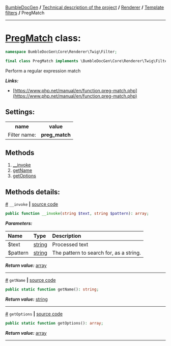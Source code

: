 [BumbleDocGen](/docs/README.md) **/**
[Technical description of the project](/docs/tech/readme.md) **/**
[Renderer](/docs/tech/03_renderer/readme.md) **/**
[Template filters](/docs/tech/03_renderer/04_twigCustomFilters.md) **/**
PregMatch

---


# [PregMatch](https://github.com/bumble-tech/bumble-doc-gen/blob/master/src/Core/Renderer/Twig/Filter/PregMatch.php#L12) class:

```php
namespace BumbleDocGen\Core\Renderer\Twig\Filter;

final class PregMatch implements \BumbleDocGen\Core\Renderer\Twig\Filter\CustomFilterInterface
```
Perform a regular expression match

***Links:***
- [https://www.php.net/manual/en/function.preg-match.php](https://www.php.net/manual/en/function.preg-match.php)


<h2>Settings:</h2>

<table>
    <tr>
        <th>name</th>
        <th>value</th>
    </tr>
    <tr>
        <td>Filter name:</td>
        <td><b>preg_match</b></td>
    </tr>
</table>

## Methods

1. [__invoke](#m-invoke) 
1. [getName](#mgetname) 
1. [getOptions](#mgetoptions) 

## Methods details:

<a name="m-invoke" href="#m-invoke">#</a> `__invoke`  **|** [source code](https://github.com/bumble-tech/bumble-doc-gen/blob/master/src/Core/Renderer/Twig/Filter/PregMatch.php#L20)
```php
public function __invoke(string $text, string $pattern): array;
```

***Parameters:***

| Name | Type | Description |
|:-|:-|:-|
$text | [string](https://www.php.net/manual/en/language.types.string.php) | Processed text |
$pattern | [string](https://www.php.net/manual/en/language.types.string.php) | The pattern to search for, as a string. |

***Return value:*** [array](https://www.php.net/manual/en/language.types.array.php)

---

<a name="mgetname" href="#mgetname">#</a> `getName`  **|** [source code](https://github.com/bumble-tech/bumble-doc-gen/blob/master/src/Core/Renderer/Twig/Filter/PregMatch.php#L26)
```php
public static function getName(): string;
```

***Return value:*** [string](https://www.php.net/manual/en/language.types.string.php)

---

<a name="mgetoptions" href="#mgetoptions">#</a> `getOptions`  **|** [source code](https://github.com/bumble-tech/bumble-doc-gen/blob/master/src/Core/Renderer/Twig/Filter/PregMatch.php#L31)
```php
public static function getOptions(): array;
```

***Return value:*** [array](https://www.php.net/manual/en/language.types.array.php)

---
